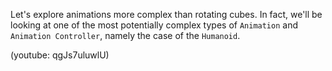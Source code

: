Let's explore animations more complex than rotating cubes. In fact, we'll be looking at one of the most potentially complex types of `Animation` and `Animation Controller`, namely the case of the `Humanoid`.

(youtube: qgJs7uluwlU)